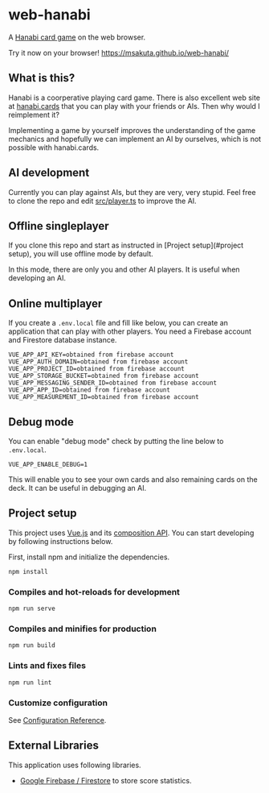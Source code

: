 # web-hanabi

A [Hanabi card game](https://en.wikipedia.org/wiki/Hanabi_(card_game)) on the web browser.

Try it now on your browser! https://msakuta.github.io/web-hanabi/

## What is this?

Hanabi is a coorperative playing card game.
There is also excellent web site at [hanabi.cards](https://hanabi.cards/en) that you can play with your friends or AIs.
Then why would I reimplement it?

Implementing a game by yourself improves the understanding of the game mechanics and
hopefully we can implement an AI by ourselves, which is not possible with hanabi.cards.


## AI development

Currently you can play against AIs, but they are very, very stupid.
Feel free to clone the repo and edit [src/player.ts](src/player.ts) to improve the AI.

## Offline singleplayer

If you clone this repo and start as instructed in [Project setup](#project setup),
you will use offline mode by default.

In this mode, there are only you and other AI players.
It is useful when developing an AI.

## Online multiplayer

If you create a `.env.local` file and fill like below, you can create an application that can play with other players.
You need a Firebase account and Firestore database instance.


```
VUE_APP_API_KEY=obtained from firebase account
VUE_APP_AUTH_DOMAIN=obtained from firebase account
VUE_APP_PROJECT_ID=obtained from firebase account
VUE_APP_STORAGE_BUCKET=obtained from firebase account
VUE_APP_MESSAGING_SENDER_ID=obtained from firebase account
VUE_APP_APP_ID=obtained from firebase account
VUE_APP_MEASUREMENT_ID=obtained from firebase account
```

## Debug mode

You can enable "debug mode" check by putting the line below to `.env.local`.

```
VUE_APP_ENABLE_DEBUG=1
```

This will enable you to see your own cards and also remaining cards on the deck.
It can be useful in debugging an AI.

## Project setup

This project uses [Vue.js](https://v3.vuejs.org/) and its
[composition API](https://v3.vuejs.org/guide/composition-api-introduction.html#why-composition-api).
You can start developing by following instructions below.

First, install npm and initialize the dependencies.

```
npm install
```

### Compiles and hot-reloads for development
```
npm run serve
```

### Compiles and minifies for production
```
npm run build
```

### Lints and fixes files
```
npm run lint
```

### Customize configuration
See [Configuration Reference](https://cli.vuejs.org/config/).

## External Libraries

This application uses following libraries.

* [Google Firebase / Firestore](https://firebase.google.com/?hl=ja) to store score statistics.
